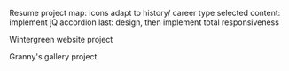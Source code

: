 Resume project
	map: icons adapt to history/ career type selected
	content: implement jQ accordion
	last: design, then implement total responsiveness



Wintergreen website project


Granny's gallery project

